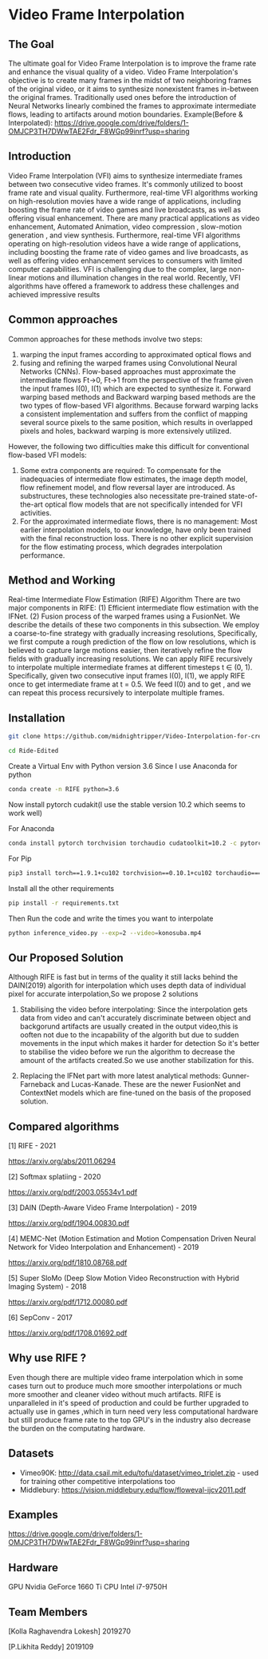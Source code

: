 # Video Frame Interpolation

## The Goal

The ultimate goal for Video Frame Interpolation is to improve the frame rate and enhance the visual quality of a video. Video Frame Interpolation's objective is to create many frames in the midst of two neighboring frames of the original video, or it aims to synthesize nonexistent frames in-between the original frames. Traditionally used ones before the introduction of Neural Networks linearly combined the frames to approximate intermediate flows, leading to artifacts around motion boundaries.
Example(Before & Interpolated): https://drive.google.com/drive/folders/1-OMJCP3TH7DWwTAE2Fdr_F8WGp99inrf?usp=sharing
 


## Introduction

Video Frame Interpolation (VFI) aims to synthesize intermediate frames between two consecutive video frames. It's commonly utilized to boost frame rate and visual quality. Furthermore, real-time VFI algorithms working on high-resolution movies have a wide range of applications, including boosting the frame rate of video games and live broadcasts, as well as offering visual enhancement.
There are many practical applications as  video enhancement, Automated Animation, video compression , slow-motion generation , and view synthesis.
Furthermore, real-time VFI algorithms operating on high-resolution videos have a wide range of applications, including boosting the frame rate of video games and live broadcasts, as well as offering video enhancement services to consumers with limited computer capabilities.
VFI is challenging due to the complex, large non-linear motions and illumination changes in the real world. Recently, VFI algorithms have offered a framework to address these challenges and achieved impressive results

## Common approaches
Common approaches for these methods involve two steps:
1) warping the input frames according to approximated optical flows and 
2) fusing and refining the warped frames using Convolutional Neural Networks (CNNs).
Flow-based approaches must approximate the intermediate flows Ft->0, Ft->1 from the perspective of the frame given the input frames I(0), I(1) which are expected to synthesize it.
Forward warping based methods and Backward warping based methods are the two types of flow-based VFI algorithms. Because forward warping lacks a consistent implementation and suffers from the conflict of mapping several source pixels to the same position, which results in overlapped pixels and holes, backward warping is more extensively utilized.

However, the following two difficulties make this difficult for conventional flow-based VFI models:
1)  Some extra components are required: To compensate for the inadequacies of intermediate flow estimates, the image depth model, flow refinement model, and flow reversal layer are introduced. As substructures, these technologies also necessitate pre-trained state-of-the-art optical flow models that are not specifically intended for VFI activities.
2)  For the approximated intermediate flows, there is no management: Most earlier interpolation models, to our knowledge, have only been trained with the final reconstruction loss. There is no other explicit supervision for the flow estimating process, which degrades interpolation performance.

## Method and Working

 Real-time Intermediate Flow Estimation (RIFE) Algorithm
 There are two major components in RIFE: 
(1) Efficient intermediate flow estimation with the IFNet. 
(2) Fusion process of the warped frames using a FusionNet. We describe the details of these two components in this subsection. 
We employ a coarse-to-fine strategy with gradually increasing resolutions, Specifically, we first compute a rough prediction of the flow on low resolutions, which is believed to capture large motions easier, then iteratively refine the flow fields with gradually increasing resolutions.
We can apply RIFE recursively to interpolate multiple intermediate frames at different timesteps t ∈ (0, 1). Specifically, given two consecutive input frames I(0), I(1), we apply RIFE once to get intermediate frame     at t = 0.5. We feed I(0) and      to get       , and we can repeat this process recursively to interpolate multiple frames.

## Installation

```bash
git clone https://github.com/midnightripper/Video-Interpolation-for-creating-smoother-videos.git
```
```bash
cd Ride-Edited
```
Create a Virtual Env with Python version 3.6
Since I use Anaconda for python
```bash
conda create -n RIFE python=3.6
```
Now install pytorch cudakit(I use the stable version 10.2 which seems to work well)

For Anaconda
```bash
conda install pytorch torchvision torchaudio cudatoolkit=10.2 -c pytorch
```
For Pip
```bash
pip3 install torch==1.9.1+cu102 torchvision==0.10.1+cu102 torchaudio===0.9.1 -f https://download.pytorch.org/whl/torch_stable.html
```

Install all the other requirements
```bash
pip install -r requirements.txt
```
Then Run the code and write the times you want to interpolate
```bash
python inference_video.py --exp=2 --video=konosuba.mp4
```


## Our Proposed Solution

Although RIFE is fast but in terms of the quality it still lacks behind the DAIN(2019) algorith for interpolation which uses depth data of individual pixel for accurate interpolation,So we propose 2 solutions

1) Stabilising the video before interpolating: Since the interpolation gets data from video and can't accurately discriminate between object and backgorund artifacts are usually created in the output video,this is ooften not due to the incapability of the algorith but due to sudden movements in the input which makes it harder for detection
So it's better to stabilise the video before we run the algorithm to decrease the amount of the artifacts created.So we use another stabilization for this.

2) Replacing the IFNet part with more latest analytical methods: Gunner-Farneback and Lucas-Kanade. These are the newer FusionNet and ContextNet models which are fine-tuned on the basis of the proposed solution.

## Compared algorithms

[1] RIFE - 2021

https://arxiv.org/abs/2011.06294

[2] Softmax splatiing - 2020

https://arxiv.org/pdf/2003.05534v1.pdf

[3] DAIN (Depth-Aware Video Frame Interpolation) - 2019

https://arxiv.org/pdf/1904.00830.pdf

[4] MEMC-Net (Motion Estimation and Motion Compensation Driven Neural Network for Video Interpolation and Enhancement) - 2019

https://arxiv.org/pdf/1810.08768.pdf

[5] Super SloMo (Deep Slow Motion Video Reconstruction with Hybrid Imaging System) - 2018

https://arxiv.org/pdf/1712.00080.pdf

[6] SepConv - 2017

https://arxiv.org/pdf/1708.01692.pdf

## Why use RIFE ?

Even though there are multiple video frame interpolation which in some cases turn out to produce much more smoother interpolations or much more smoother and cleaner video without much artifacts. RIFE is unparalleled in it's speed of production and could be further upgraded to actually use in games ,which in turn need very less computational hardware but still produce frame rate to the top GPU's in the industry also decrease the burden on the computating hardware.

## Datasets

- Vimeo90K: http://data.csail.mit.edu/tofu/dataset/vimeo_triplet.zip - used for training other competitive interpolations too
- Middlebury: https://vision.middlebury.edu/flow/floweval-ijcv2011.pdf

## Examples
https://drive.google.com/drive/folders/1-OMJCP3TH7DWwTAE2Fdr_F8WGp99inrf?usp=sharing

## Hardware

GPU Nvidia GeForce 1660 Ti
CPU Intel i7-9750H

## Team Members

[Kolla Raghavendra Lokesh] 2019270

[P.Likhita Reddy] 2019109

